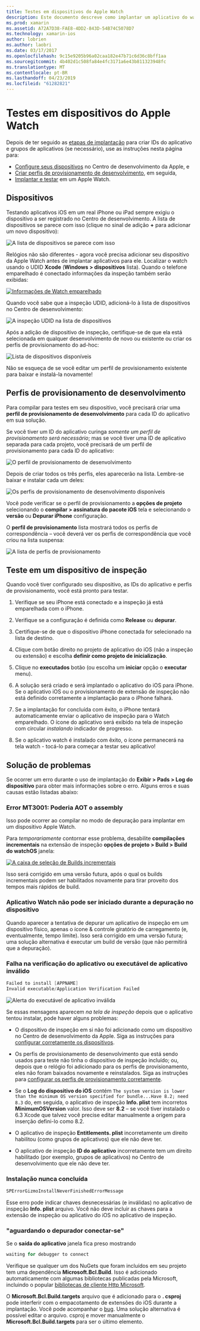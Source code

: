 ```yaml
---
title: Testes em dispositivos do Apple Watch
description: Este documento descreve como implantar um aplicativo do watchOS criado com o Xamarin para teste em um Apple Watch real. Ele discute dispositivos, perfis, teste, o provisionamento e fornece algumas dicas de solução de problemas.
ms.prod: xamarin
ms.assetid: A72A7D38-FAE8-4DD2-843D-54B74C5078D7
ms.technology: xamarin-ios
author: lobrien
ms.author: laobri
ms.date: 03/17/2017
ms.openlocfilehash: 9c15e9205b96a02caa182e47b71c6d36c8bff1aa
ms.sourcegitcommit: 4b402d1c508fa84e4fc3171a6e43b811323948fc
ms.translationtype: MT
ms.contentlocale: pt-BR
ms.lasthandoff: 04/23/2019
ms.locfileid: "61282821"
---
```

# <a name="testing-on-apple-watch-devices"></a>Testes em dispositivos do Apple Watch

Depois de ter seguido as [etapas de implantação](~/ios/watchos/deploy-test/index.md) para criar IDs do aplicativo e grupos de aplicativos (se necessário), use as instruções nesta página para:

- [Configure seus dispositivos](#devices) no Centro de desenvolvimento da Apple, e
- [Criar perfis de provisionamento de desenvolvimento](#profiles), em seguida,
- [Implantar e testar](#testing) em um Apple Watch.

<a name="devices" />

## <a name="devices"></a>Dispositivos

Testando aplicativos iOS em um real iPhone ou iPad sempre exigiu o dispositivo a ser registrado no Centro de desenvolvimento. A lista de dispositivos se parece com isso (clique no sinal de adição **+** para adicionar um novo dispositivo):

![](device-images/devices-sml.png "A lista de dispositivos se parece com isso")

Relógios não são diferentes - agora você precisa adicionar seu dispositivo da Apple Watch antes de implantar aplicativos para ele. Localizar o watch usando o UDID **Xcode** (**Windows > dispositivos** lista). Quando o telefone emparelhado é conectado informações da inspeção também serão exibidas:

[![](device-images/xcode-devices-sml.png "Informações de Watch emparelhado")](device-images/xcode-devices.png#lightbox)

Quando você sabe que a inspeção UDID, adicioná-lo à lista de dispositivos no Centro de desenvolvimento:

![](device-images/devices-watch-sml.png "A inspeção UDID na lista de dispositivos")

Após a adição de dispositivo de inspeção, certifique-se de que ela está selecionada em qualquer desenvolvimento de novo ou existente ou criar os perfis de provisionamento do ad-hoc:

![](device-images/devices-provisioning.png "Lista de dispositivos disponíveis")

Não se esqueça de se você editar um perfil de provisionamento existente para baixar e instalá-la novamente!

<a name="profiles" />

## <a name="development-provisioning-profiles"></a>Perfis de provisionamento de desenvolvimento

Para compilar para testes em seu dispositivo, você precisará criar uma **perfil de provisionamento de desenvolvimento** para cada ID do aplicativo em sua solução.

Se você tiver um ID do aplicativo curinga *somente um perfil de provisionamento será necessário*; mas se você tiver uma ID de aplicativo separada para cada projeto, você precisará de um perfil de provisionamento para cada ID do aplicativo:

![](device-images/provisioningprofile-development.png "O perfil de provisionamento de desenvolvimento")

Depois de criar todos os três perfis, eles aparecerão na lista. Lembre-se baixar e instalar cada um deles:

![](device-images/provisioningprofiles.png "Os perfis de provisionamento de desenvolvimento disponíveis")

Você pode verificar se o perfil de provisionamento a **opções de projeto** selecionando o **compilar > assinatura do pacote iOS** tela e selecionando o **versão** ou **Depurar iPhone** configuração.

O **perfil de provisionamento** lista mostrará todos os perfis de correspondência – você deverá ver os perfis de correspondência que você criou na lista suspensa:

![](device-images/options-selectprofile.png "A lista de perfis de provisionamento")


<a name="testing" />

## <a name="testing-on-a-watch-device"></a>Teste em um dispositivo de inspeção

Quando você tiver configurado seu dispositivo, as IDs do aplicativo e perfis de provisionamento, você está pronto para testar.

1. Verifique se seu iPhone está conectado e a inspeção já está emparelhada com o iPhone.

2. Verifique se a configuração é definida como **Release** ou **depurar**.

3. Certifique-se de que o dispositivo iPhone conectada for selecionado na lista de destino.

4. Clique com botão direito no projeto de aplicativo do iOS (não a inspeção ou extensão) e escolha **definir como projeto de inicialização**.

5. Clique no **executados** botão (ou escolha um **iniciar** opção o **executar** menu).

6. A solução será criado e será implantado o aplicativo do iOS para iPhone.
  Se o aplicativo iOS ou o provisionamento de extensão de inspeção não está definido corretamente a implantação para o iPhone falhará.

7. Se a implantação for concluída com êxito, o iPhone tentará automaticamente enviar o aplicativo de inspeção para o Watch emparelhado. O ícone do aplicativo será exibido na tela de inspeção com circular *instalando* indicador de progresso.

8. Se o aplicativo watch é instalado com êxito, o ícone permanecerá na tela watch - tocá-lo para começar a testar seu aplicativo!


## <a name="troubleshooting"></a>Solução de problemas

Se ocorrer um erro durante o uso de implantação do **Exibir > Pads > Log do dispositivo** para obter mais informações sobre o erro. Alguns erros e suas causas estão listadas abaixo:

### <a name="error-mt3001-could-not-aot-the-assembly"></a>Error MT3001: Poderia AOT o assembly

Isso pode ocorrer ao compilar no modo de depuração para implantar em um dispositivo Apple Watch.

Para *temporariamente* contornar esse problema, desabilite **compilações incrementais** na extensão de inspeção **opções de projeto > Build > Build do watchOS** janela:

[![](device-images/disable-incremental-sml.png "A caixa de seleção de Builds incrementais")](device-images/disable-incremental.png#lightbox)

Isso será corrigido em uma versão futura, após o qual os builds incrementais podem ser habilitados novamente para tirar proveito dos tempos mais rápidos de build.


### <a name="watch-app-fails-to-start-while-debugging-on-device"></a>Aplicativo Watch não pode ser iniciado durante a depuração no dispositivo

Quando aparecer a tentativa de depurar um aplicativo de inspeção em um dispositivo físico, apenas o ícone & controle giratório de carregamento (e, eventualmente, tempo limite). Isso será corrigido em uma versão futura; uma solução alternativa é executar um build de versão (que não permitirá que a depuração).


### <a name="invalid-application-executable-or-application-verification-failed"></a>Falha na verificação do aplicativo ou executável de aplicativo inválido

```csharp
Failed to install [APPNAME]
Invalid executable/Application Verification Failed
```

![](device-images/invalid-application-executable.png "Alerta do executável de aplicativo inválida")

Se essas mensagens aparecem *na tela de inspeção* depois que o aplicativo tentou instalar, pode haver alguns problemas:

- O dispositivo de inspeção em si não foi adicionado como um dispositivo no Centro de desenvolvimento da Apple. Siga as instruções para [configurar corretamente os dispositivos](#devices).

- Os perfis de provisionamento de desenvolvimento que está sendo usados para teste não tinha o dispositivo de inspeção incluído; ou, depois que o relógio foi adicionado para os perfis de provisionamento, eles não foram baixados novamente e reinstalados. Siga as instruções para [configurar os perfis de provisionamento corretamente](#profiles).

- Se o **Log do dispositivo do iOS** contém `The system version is lower than the minimum OS version specified for bundle...Have 8.2; need 8.3` do, em seguida, o aplicativo de inspeção **Info. plist** tem incorretos **MinimumOSVersion** valor.
  Isso deve ser **8.2** – se você tiver instalado o 6.3 Xcode que talvez você precise editar manualmente a origem para inserção defini-lo como 8.2.

- O aplicativo de inspeção **Entitlements. plist** incorretamente um direito habilitou (como grupos de aplicativos) que ele não deve ter.

- O aplicativo de inspeção **ID do aplicativo** incorretamente tem um direito habilitado (por exemplo, grupos de aplicativos) no Centro de desenvolvimento que ele não deve ter.



### <a name="install-never-finished"></a>Instalação nunca concluída

```csharp
SPErrorGizmoInstallNeverFinishedErrorMessage
```

Esse erro pode indicar chaves desnecessárias (e inválidas) no aplicativo de inspeção **Info. plist** arquivo. Você não deve incluir as chaves para a extensão de inspeção ou aplicativo do iOS no aplicativo de inspeção.

<!--eg. NSLocationAlwaysUsageDescription -->


### <a name="waiting-for-debugger-to-connect"></a>"aguardando o depurador conectar-se"

Se o **saída do aplicativo** janela fica preso mostrando

```csharp
waiting for debugger to connect
```

Verifique se qualquer um dos NuGets que foram incluídos em seu projeto tem uma dependência **Microsoft.Bcl.Build**. Isso é adicionado automaticamente com algumas bibliotecas publicadas pela Microsoft, incluindo o popular [bibliotecas de cliente Http Microsoft](https://www.nuget.org/packages/Microsoft.Net.Http/).

O **Microsoft.Bcl.Build.targets** arquivo que é adicionado para o **. csproj** pode interferir com o empacotamento de extensões do iOS durante a implantação. Você pode acompanhar o [bug](https://bugzilla.xamarin.com/show_bug.cgi?id=29912).
Uma solução alternativa é possível editar o arquivo. csproj e mover manualmente o **Microsoft.Bcl.Build.targets** para ser o último elemento.


